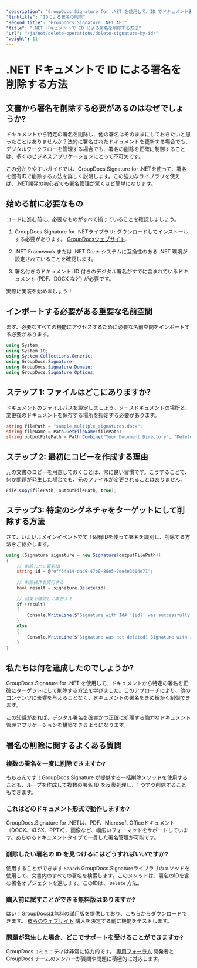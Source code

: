 ```yaml
---
"description": "GroupDocs.Signature for .NET を使用して、ID でドキュメント署名を簡単に削除する方法を学びましょう。詳細なコード例を含むステップバイステップガイドです。"
"linktitle": "IDによる署名の削除"
"second_title": "GroupDocs.Signature .NET API"
"title": ".NET ドキュメントで ID による署名を削除する方法"
"url": "/ja/net/delete-operations/delete-signature-by-id/"
"weight": 11
---
```


# .NET ドキュメントで ID による署名を削除する方法

## 文書から署名を削除する必要があるのはなぜでしょうか?

ドキュメントから特定の署名を削除し、他の署名はそのままにしておきたいと思ったことはありませんか？法的に署名されたドキュメントを更新する場合でも、デジタルワークフローを管理する場合でも、署名の削除を正確に制御することは、多くのビジネスアプリケーションにとって不可欠です。

この分かりやすいガイドでは、GroupDocs.Signature for .NETを使って、署名を固有IDで削除する方法を詳しく説明します。この強力なライブラリを使えば、.NET開発の初心者でも署名管理が驚くほど簡単になります。

## 始める前に必要なもの

コードに進む前に、必要なものがすべて揃っていることを確認しましょう。

1. GroupDocs.Signature for .NETライブラリ: ダウンロードしてインストールする必要があります。 [GroupDocsウェブサイト](https://releases。groupdocs.com/signature/net/).

2. .NET Framework または .NET Core: システムに互換性のある .NET 環境が設定されていることを確認します。

3. 署名付きのドキュメント: ID 付きのデジタル署名がすでに含まれているドキュメント (PDF、DOCX など) が必要です。

実際に実装を始めましょう！

## インポートする必要がある重要な名前空間

まず、必要なすべての機能にアクセスするために必要な名前空間をインポートする必要があります。

```csharp
using System;
using System.IO;
using System.Collections.Generic;
using GroupDocs.Signature;
using GroupDocs.Signature.Domain;
using GroupDocs.Signature.Options;
```

## ステップ 1: ファイルはどこにありますか?

ドキュメントのファイルパスを設定しましょう。ソースドキュメントの場所と、変更後のドキュメントを保存する場所を指定する必要があります。

```csharp
string filePath = "sample_multiple_signatures.docx";
string fileName = Path.GetFileName(filePath);
string outputFilePath = Path.Combine("Your Document Directory", "DeleteById", fileName);
```

## ステップ 2: 最初にコピーを作成する理由

元の文書のコピーを用意しておくことは、常に良い習慣です。こうすることで、何か問題が発生した場合でも、元のファイルが変更されることはありません。

```csharp
File.Copy(filePath, outputFilePath, true);
```

## ステップ3: 特定のシグネチャをターゲットにして削除する方法

さて、いよいよメインイベントです！固有IDを使って署名を識別し、削除する方法をご紹介します。

```csharp
using (Signature signature = new Signature(outputFilePath))
{
    // 削除したい署名ID
    string id = @"eff64a14-dad9-47b0-88e5-2ee4e3604e71";
    
    // 削除操作を実行する
    bool result = signature.Delete(id);
    
    // 結果を確認して表示する
    if (result)
    {
        Console.WriteLine($"Signature with Id# '{id}' was successfully deleted from document ['{fileName}'].");
    }
    else
    {
        Console.WriteLine($"Signature was not deleted! Signature with id# '{id}' was not found in the document.");
    }
}
```

## 私たちは何を達成したのでしょうか?

GroupDocs.Signature for .NET を使用して、ドキュメントから特定の署名を正確にターゲットにして削除する方法を学びました。このアプローチにより、他のコンテンツに影響を与えることなく、ドキュメントの署名をきめ細かく制御できます。

この知識があれば、デジタル署名を確実かつ正確に処理する強力なドキュメント管理アプリケーションを構築できるようになります。

## 署名の削除に関するよくある質問

### 複数の署名を一度に削除できますか?

もちろんです！GroupDocs.Signature が提供する一括削除メソッドを使用することも、ループを作成して複数の署名 ID を反復処理し、1 つずつ削除することもできます。

### これはどのドキュメント形式で動作しますか?

GroupDocs.Signature for .NETは、PDF、Microsoft Officeドキュメント（DOCX、XLSX、PPTX）、画像など、幅広いフォーマットをサポートしています。あらゆるドキュメントタイプで一貫した署名管理が可能です。

### 削除したい署名の ID を見つけるにはどうすればいいですか?

使用することができます `Search` GroupDocs.Signatureライブラリのメソッドを使用して、文書内のすべての署名を検索します。このメソッドは、署名のIDを含む署名オブジェクトを返します。このIDは、 `Delete` 方法。

### 購入前に試すことができる無料版はありますか?

はい！GroupDocsは無料の試用版を提供しており、こちらからダウンロードできます。 [彼らのウェブサイト](https://releases.groupdocs.com/) 購入を決定する前に機能をテストします。

### 問題が発生した場合、どこでサポートを受けることができますか?

GroupDocsコミュニティは非常に協力的です。 [専用フォーラム](https://forum.groupdocs.com/c/signature/13) 開発者と GroupDocs チームのメンバーが質問や問題に積極的に対応します。